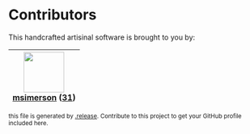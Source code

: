 # Contributors

This handcrafted artisinal software is brought to you by:

| <img height="80" src="https://avatars.githubusercontent.com/u/261635?v=4"><br><a href="https://github.com/msimerson">msimerson</a> (<a href="https://github.com/msimerson/node-lts-versions/commits?author=msimerson">31</a>) |
| :---------------------------------------------------------------------------------------------------------------------------------------------------------------------------------------------------------------------------: |

<sub>this file is generated by [.release](https://github.com/msimerson/.release).
Contribute to this project to get your GitHub profile included here.</sub>
